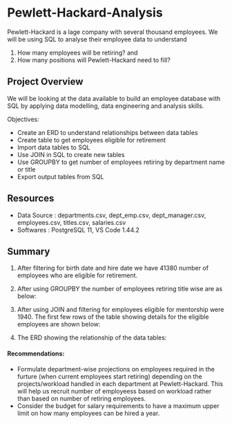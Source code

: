 # Pewlett-Hackard-Analysis

Pewlett-Hackard is a lage company with several thousand employees. We will be using SQL to analyse their employee data to understand
1. How many employees will be retiring? and 
2. How many positions will Pewlett-Hackard need to fill?

## Project Overview

We will be looking at the data available to build an employee database with SQL by applying data modelling, data engineering and analysis skills.

Objectives:
- Create an ERD to understand relationships between data tables
- Create table to get employees eligible for retirement
- Import data tables to SQL
- Use JOIN in SQL to create new tables
- Use GROUPBY to get number of employees retiring by department name or title
- Export output tables from SQL

## Resources

- Data Source : departments.csv, dept_emp.csv, dept_manager.csv, employees.csv, titles.csv, salaries.csv
- Softwares : PostgreSQL 11, VS Code 1.44.2

## Summary

1. After filtering for birth date and hire date we have 41380 number of employees who are eligible for retirement.

2. After using GROUPBY the number of employees retiring title wise are as below:
![]()

3. After using JOIN and filtering for employees eligible for mentorship were 1940. The first few rows of the table showing details for the eligible employees are shown below:
![]()

4. The ERD showing the relationship of the data tables:
![]()

#### Recommendations:
- Formulate department-wise projections on employees required in the furture (when current employees start retiring) depending on the projects/workload handled in each department at Pewlett-Hackard. This will help us recruit number of employeess based on workload rather than based on number of retiring employees.
- Consider the budget for salary requirements to have a maximum upper limit on how many employees can be hired a year.
